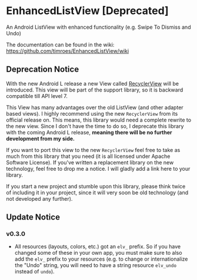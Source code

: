 EnhancedListView [Deprecated]
=============================

An Android ListView with enhanced functionality (e.g. Swipe To Dismiss and Undo)

The documentation can be found in the wiki: https://github.com/timroes/EnhancedListView/wiki

Deprecation Notice
------------------

With the new Android L release a new View called
[RecyclerView](https://developer.android.com/preview/material/ui-widgets.html#recyclerview) will be introduced.
This view will be part of the support library, so it is backward compatible till API level 7.

This View has many advantages over the old ListView (and other adapter based views). I highly recommend 
using the new `RecyclerView` from its official release on. This means, this library would need a complete rewrite
to the new view. Since I don't have the time to do so, I deprecate this library with the coming Android L release,
**meaning there will be no further development from my side.**

If you want to port this view to the new `RecyclerView` feel free to take as much from this library that you need (it
is all licensed under Apache Software License). If you've written a replacement library on the new technology, feel
free to drop me a notice. I will gladly add a link here to your library.

If you start a new project and stumble upon this library, please think twice of including it in your project, since
it will very soon be old technology (and not developed any further).

Update Notice
-------------

### v0.3.0

* All resources (layouts, colors, etc.) got an `elv_` prefix. So if you have changed 
  some of these in your own app, you must make sure to also add the `elv_` prefix to your
  resources (e.g. to change or internationalize the "Undo" string, you will need to have a
  string resource `elv_undo` instead of `undo`).
